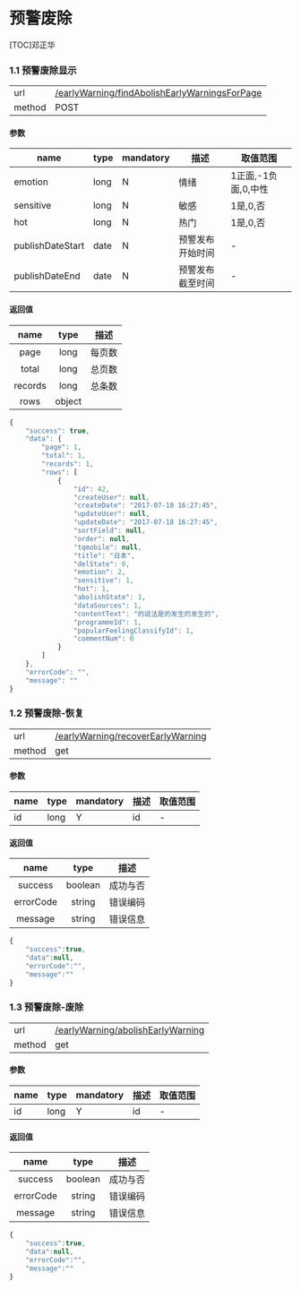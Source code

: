#  预警废除

[TOC]邓正华

 
### 1.1 预警废除显示 

| | |
| - | - |
| url | [/earlyWarning/findAbolishEarlyWarningsForPage](/earlyWarning/findAbolishEarlyWarningsForPage) | 
| method | POST | 

#### 参数

| name | type | mandatory | 描述 | 取值范围 |
| - | - | - | - | - |
emotion | long | N | 情绪 | 1正面,-1负面,0,中性 |<br />
sensitive | long | N | 敏感 | 1是,0,否 |
hot | long | N | 热门 | 1是,0,否  |
publishDateStart | date | N | 预警发布开始时间  | - |<br />
publishDateEnd | date | N | 预警发布截至时间 | - |
 

#### 返回值
| name | type | 描述 |
| :-: | :-: | :-: |
| page | long | 每页数 |
| total | long | 总页数|
| records | long | 总条数 |
| rows | object |  |
 

```javascript
{
    "success": true,
    "data": {
        "page": 1,
        "total": 1,
        "records": 1,
        "rows": [
            {
                "id": 42,
                "createUser": null,
                "createDate": "2017-07-18 16:27:45",
                "updateUser": null,
                "updateDate": "2017-07-18 16:27:45",
                "sortField": null,
                "order": null,
                "tqmobile": null,
                "title": "日本",
                "delState": 0,
                "emotion": 2,
                "sensitive": 1,
                "hot": 1,
                "abolishState": 1,
                "dataSources": 1,
                "contentText": "的说法是的发生的发生的",
                "programmeId": 1,
                "popularFeelingClassifyId": 1,
                "commentNum": 0
            }
        ]
    },
    "errorCode": "",
    "message": ""
}
```
 
### 1.2 预警废除-恢复

| | |
| - | - |
| url | [/earlyWarning/recoverEarlyWarning](/earlyWarning/recoverEarlyWarning) | 
| method | get | 

#### 参数

| name | type | mandatory | 描述 | 取值范围 |
| - | - | - | - | - |
| id | long | Y | id | - |


#### 返回值 


| name | type | 描述 |
| :-: | :-: | :-: |
| success | boolean | 成功与否 |
| errorCode | string | 错误编码 |
| message | string | 错误信息 |

```javascript
{
    "success":true,
    "data":null,
    "errorCode":"",
    "message":""
}
```
### 1.3 预警废除-废除

| | |
| - | - |
| url | [/earlyWarning/abolishEarlyWarning](/earlyWarning/abolishEarlyWarning) | 
| method | get | 

#### 参数

| name | type | mandatory | 描述 | 取值范围 |
| - | - | - | - | - |
| id | long | Y | id | - |


#### 返回值 


| name | type | 描述 |
| :-: | :-: | :-: |
| success | boolean | 成功与否 |
| errorCode | string | 错误编码 |
| message | string | 错误信息 |

```javascript
{
    "success":true,
    "data":null,
    "errorCode":"",
    "message":""
}
```
 